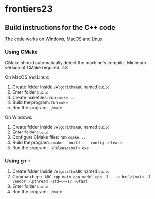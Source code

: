 # frontiers23

## Build instructions for the C++ code

The code works on Windows, MacOS and Linux.

### Using CMake

CMake should automatically detect the machine's compiler. Minimum version of CMake required: 2.8

On MacOS and Linux:

1. Create folder inside `/AlgorithmABC` named `build`
2. Enter folder `build`
3. Create makefiles: run `cmake ..`
4. Build the program: run `make`
5. Run the program: `./main`

On Windows:

1. Create folder inside `/AlgorithmABC` named `build`
2. Enter folder `build`
3. Configure CMake files: run `cmake ..`
4. Build the program: `cmake --build . --config release`
5. Run the program: `.\Release\main.exe`

### Using g++

1. Create folder inside `/AlgorithmABC` named `build`
3. Command: `g++ ABC.cpp main.cpp model.cpp -I . -o build/main -I vendor -lpthread -std=c++17 -Ofast`
4. Enter folder `build`
5. Run the program: `./main`
